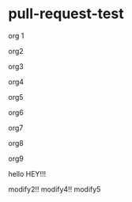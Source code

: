 # pull-request-test

org 1

org2

org3

org4

org5

org6

org7

org8

org9

hello
HEY!!!

modify2!!
modify4!!
modify5
